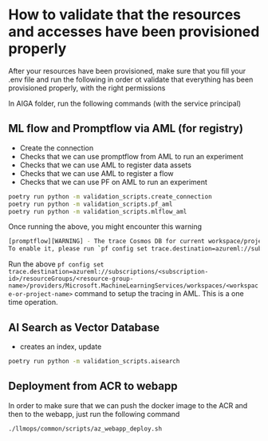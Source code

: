 # How to validate that the resources and accesses have been provisioned properly

After your resources have been provisioned, make sure that you fill your .env file and run the following in order ot validate that everything has been provisioned properly, with the right permissions

In AIGA folder, run the following commands (with the service principal)

## ML flow and Promptflow via AML (for registry)

- Create the connection
- Checks that we can use promptflow from AML to run an experiment
- Checks that we can use AML to register data assets
- Checks that we can use AML to register a flow
- Checks that we can use PF on AML to run an experiment

```bash
poetry run python -m validation_scripts.create_connection
poetry run python -m validation_scripts.pf_aml
poetry run python -m validation_scripts.mlflow_aml
```

Once running the above, you might encounter this warning

```bash
[promptflow][WARNING] - The trace Cosmos DB for current workspace/project is not ready yet, your traces might not be logged and stored properly.
To enable it, please run `pf config set trace.destination=azureml://subscriptions/<subscription-id>/resourceGroups/<resource-group-name>/providers/Microsoft.MachineLearningServices/workspaces/<workspace-or-project-name>`, prompt flow will help to get everything ready.
```

Run the above `pf config set trace.destination=azureml://subscriptions/<subscription-id>/resourceGroups/<resource-group-name>/providers/Microsoft.MachineLearningServices/workspaces/<workspace-or-project-name>` command to setup the tracing in AML. This is a one time operation.

## AI Search as Vector Database

- creates an index, update

```bash
poetry run python -m validation_scripts.aisearch
```

## Deployment from ACR to webapp

In order to make sure that we can push the docker image to the ACR and then to the webapp, just run the following command

```bash
./llmops/common/scripts/az_webapp_deploy.sh
```
